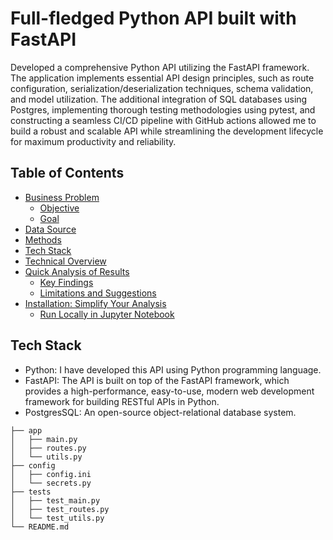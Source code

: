 # Full-fledged Python API built with FastAPI

Developed a comprehensive Python API utilizing the FastAPI framework. The application implements essential API design principles, such as route configuration, serialization/deserialization techniques, schema validation, and model utilization. The additional integration of SQL databases using Postgres, implementing thorough testing methodologies using pytest, and constructing a seamless CI/CD pipeline with GitHub actions allowed me to build a robust and scalable API while streamlining the development lifecycle for maximum productivity and reliability.

## Table of Contents
- [Business Problem](#business-problem)
  * [Objective](#objective)
  * [Goal](#goal)
- [Data Source](#data-source)
- [Methods](#methods)
- [Tech Stack](#tech-stack)
- [Technical Overview](#technical-overview)
- [Quick Analysis of Results](#quick-analysis-of-results)
  * [Key Findings](#key-findings)
  * [Limitations and Suggestions](#limitations-and-suggestions)
- [Installation: Simplify Your Analysis](#installation-simplify-your-analysis)
  * [Run Locally in Jupyter Notebook](#run-locally-in-jupyter-notebook)


## Tech Stack
- Python: I have developed this API using Python programming language.
- FastAPI: The API is built on top of the FastAPI framework, which provides a high-performance, easy-to-use, modern web development framework for building RESTful APIs in Python.
- PostgresSQL: An open-source object-relational database system. 

```
├── app
│   ├── main.py
│   ├── routes.py
│   └── utils.py
├── config
│   ├── config.ini
│   └── secrets.py
├── tests
│   ├── test_main.py
│   ├── test_routes.py
│   └── test_utils.py
└── README.md
```
